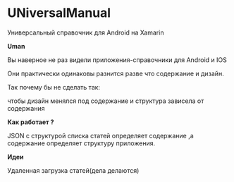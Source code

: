 # UNiversalManual
Универсальный справочник для Android на Xamarin

**Uman**

Вы наверное не раз видели приложения-справочники для Android и IOS

Они практически одинаковы разнится разве что содержание и дизайн.

Так почему бы не сделать так:

чтобы дизайн менялся под содержание и структура зависела от содержания

**Как работает ?**

JSON с структурой списка статей определяет содержание ,а содержание определяет структуру приложения.

**Идеи**

Удаленная загрузка статей(дела делаются)



